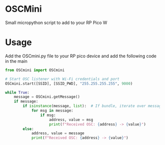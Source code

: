 # OSCMini
Small micropython script to add to your RP Pico W


# Usage
Add the OSCmini.py file to your RP pico device and add the following code in the main
```python
from OSCmini import OSCmini

# Start OSC listener with Wi-Fi credentials and port
OSCmini.start([SSID], [SSID_PWD], "255.255.255.255", 9000)

while True:
    message = OSCmini.getMessage()
    if message:
        if isinstance(message, list):  # If bundle, iterate over messages
            for msg in message:
                if msg:
                    address, value = msg
                    print(f"Received OSC: {address} -> {value}")
        else:
            address, value = message
            print(f"Received OSC: {address} -> {value}")

```
